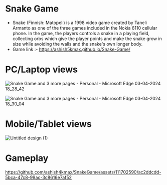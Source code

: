 # Snake Game
* Snake (Finnish: Matopeli) is a 1998 video game created by Taneli Armanto as one of the three games included in the Nokia 6110 cellular phone. In the game, the players controls a snake in a playing field, collecting orbs which give the player points and make the 
  snake grow in size while avoiding the walls and the snake's own longer body.
* Game link :- https://ashish5kmax.github.io/Snake-Game/
# PC/Laptop views
![Snake Game and 3 more pages - Personal - Microsoft​ Edge 03-04-2024 18_28_42](https://github.com/ashish4kmax/SnakeGame/assets/111702590/b6f5cf4e-4722-4122-8d18-6ac5f74f0f09)

![Snake Game and 3 more pages - Personal - Microsoft​ Edge 03-04-2024 18_30_04](https://github.com/ashish4kmax/SnakeGame/assets/111702590/dd6dbc0b-d898-4be4-a34e-632ef026dacb)

# Mobile/Tablet views

![Untitled design (1)](https://github.com/ashish4kmax/SnakeGame/assets/111702590/358b7257-8148-485e-b7ca-a6b2af5beeb0)

# Gameplay

https://github.com/ashish4kmax/SnakeGame/assets/111702590/ac2ddcdd-5bca-47c8-99ac-3c8616e7af52

